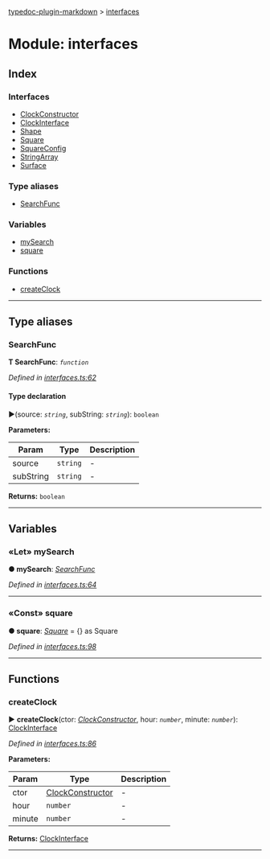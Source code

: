 [typedoc-plugin-markdown](../README.md) > [interfaces](../modules/interfaces.md)



# Module: interfaces

## Index

### Interfaces

* [ClockConstructor](../interfaces/interfaces.clockconstructor.md)
* [ClockInterface](../interfaces/interfaces.clockinterface.md)
* [Shape](../interfaces/interfaces.shape.md)
* [Square](../interfaces/interfaces.square.md)
* [SquareConfig](../interfaces/interfaces.squareconfig.md)
* [StringArray](../interfaces/interfaces.stringarray.md)
* [Surface](../interfaces/interfaces.surface.md)


### Type aliases

* [SearchFunc](interfaces.md#markdown-header-searchfunc)


### Variables

* [mySearch](interfaces.md#markdown-header-let-mysearch)
* [square](interfaces.md#markdown-header-const-square)


### Functions

* [createClock](interfaces.md#markdown-header-createclock)



---
## Type aliases


###  SearchFunc

**Τ SearchFunc**:  *`function`* 

*Defined in [interfaces.ts:62](https://bitbucket.org/owner/repository_name/src/master/src/interfaces.ts?fileviewer&amp;#x3D;file-view-default#interfaces.ts-62)*


#### Type declaration
►(source: *`string`*, subString: *`string`*): `boolean`



**Parameters:**

| Param | Type | Description |
| ------ | ------ | ------ |
| source | `string`   |  - |
| subString | `string`   |  - |





**Returns:** `boolean`






___


## Variables


### «Let» mySearch

**●  mySearch**:  *[SearchFunc](interfaces.md#markdown-header-searchfunc)* 

*Defined in [interfaces.ts:64](https://bitbucket.org/owner/repository_name/src/master/src/interfaces.ts?fileviewer&amp;#x3D;file-view-default#interfaces.ts-64)*





___



### «Const» square

**●  square**:  *[Square](../interfaces/interfaces.square.md)*  =  {} as Square

*Defined in [interfaces.ts:98](https://bitbucket.org/owner/repository_name/src/master/src/interfaces.ts?fileviewer&amp;#x3D;file-view-default#interfaces.ts-98)*





___


## Functions


###  createClock

► **createClock**(ctor: *[ClockConstructor](../interfaces/interfaces.clockconstructor.md)*, hour: *`number`*, minute: *`number`*): [ClockInterface](../interfaces/interfaces.clockinterface.md)



*Defined in [interfaces.ts:86](https://bitbucket.org/owner/repository_name/src/master/src/interfaces.ts?fileviewer&amp;#x3D;file-view-default#interfaces.ts-86)*



**Parameters:**

| Param | Type | Description |
| ------ | ------ | ------ |
| ctor | [ClockConstructor](../interfaces/interfaces.clockconstructor.md)   |  - |
| hour | `number`   |  - |
| minute | `number`   |  - |





**Returns:** [ClockInterface](../interfaces/interfaces.clockinterface.md)





___


